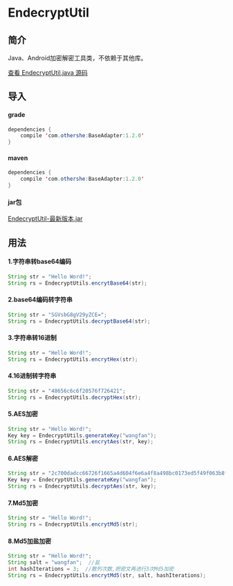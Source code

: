 # EndecryptUtil

## 简介
Java、Android加密解密工具类，不依赖于其他库。

[查看 EndecryptUtil.java 源码](https://github.com/whvcse/EndecryptUtil/blob/master/src/com/wangfan/endecrypt/utils/EndecryptUtils.java)

## 导入
#### grade
```java
dependencies {
    compile 'com.othershe:BaseAdapter:1.2.0'
}
```
#### maven
```java
dependencies {
    compile 'com.othershe:BaseAdapter:1.2.0'
}
```
#### jar包
[EndecryptUtil-最新版本.jar](https://github.com/whvcse/EndecryptUtil/releases/tag/1.0.0)

## 用法
#### 1.字符串转base64编码
```java
String str = "Hello Word!";
String rs = EndecryptUtils.encrytBase64(str);
```
#### 2.base64编码转字符串
```java
String str = "SGVsbG8gV29yZCE=";
String rs = EndecryptUtils.decryptBase64(str);
```


#### 3.字符串转16进制
```java
String str = "Hello Word!";
String rs = EndecryptUtils.encrytHex(str);
```
#### 4.16进制转字符串
```java
String str = "48656c6c6f20576f726421";
String rs = EndecryptUtils.decryptHex(str);
```


#### 5.AES加密
```java
String str = "Hello Word!";
Key key = EndecryptUtils.generateKey("wangfan");
String rs = EndecryptUtils.encrytAes(str, key);
```
#### 6.AES解密
```java
String str = "2c700dadcc66726f1665a4d604f6e6a4f8a498bc0173ed5f49f063b8f1a74f7e";
Key key = EndecryptUtils.generateKey("wangfan");
String rs = EndecryptUtils.decryptAes(str, key);
```


#### 7.Md5加密
```java
String str = "Hello Word!";
String rs = EndecryptUtils.encrytMd5(str);
```
#### 8.Md5加盐加密
```java
String str = "Hello Word!";
String salt = "wangfan";  //盐
int hashIterations = 3;  //散列次数,把密文再进行3次Md5加密
String rs = EndecryptUtils.encrytMd5(str, salt, hashIterations);
```
 
